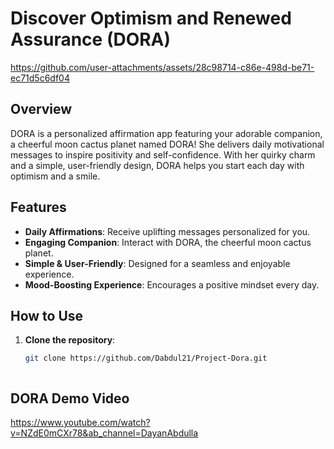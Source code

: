 # Discover Optimism and Renewed Assurance (DORA)

https://github.com/user-attachments/assets/28c98714-c86e-498d-be71-ec71d5c6df04


## Overview

DORA is a personalized affirmation app featuring your adorable companion, a cheerful moon cactus planet named DORA! She delivers daily motivational messages to inspire positivity and self-confidence. With her quirky charm and a simple, user-friendly design, DORA helps you start each day with optimism and a smile.

## Features

- **Daily Affirmations**: Receive uplifting messages personalized for you.
- **Engaging Companion**: Interact with DORA, the cheerful moon cactus planet.
- **Simple & User-Friendly**: Designed for a seamless and enjoyable experience.
- **Mood-Boosting Experience**: Encourages a positive mindset every day.

## How to Use

1. **Clone the repository**:
   ```sh
   git clone https://github.com/Dabdul21/Project-Dora.git



## DORA Demo Video

https://www.youtube.com/watch?v=NZdE0mCXr78&ab_channel=DayanAbdulla




